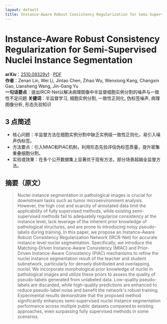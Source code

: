 ```yaml
---
layout: default
title: Instance-Aware Robust Consistency Regularization for Semi-Supervised Nuclei Instance Segmentation
---
```


# Instance-Aware Robust Consistency Regularization for Semi-Supervised Nuclei Instance Segmentation
**arXiv**：[2510.09329v1](https://arxiv.org/abs/2510.09329) · [PDF](https://arxiv.org/pdf/2510.09329.pdf)  
**作者**：Zenan Lin, Wei Li, Jintao Chen, Zihao Wu, Wenxiong Kang, Changxin Gao, Liansheng Wang, Jin-Gang Yu  
**一句话要点**：提出IRCR-Net以解决病理图像中半监督细胞实例分割的噪声与一致性不足问题
**关键词**：半监督学习, 细胞实例分割, 一致性正则化, 伪标签噪声, 病理图像分析, 形态先验知识

## 3 点简述
- 核心问题：半监督方法在细胞实例分割中缺乏实例级一致性正则化，易引入噪声伪标签。
- 方法要点：引入MIAC和PIAC机制，利用形态先验评估伪标签质量，提升密集重叠细胞分割。
- 实验或效果：在多个公开数据集上显著优于现有方法，部分场景超越全监督方法。

## 摘要（原文）

> Nuclei instance segmentation in pathological images is crucial for downstream
> tasks such as tumor microenvironment analysis. However, the high cost and
> scarcity of annotated data limit the applicability of fully supervised methods,
> while existing semi-supervised methods fail to adequately regularize
> consistency at the instance level, lack leverage of the inherent prior
> knowledge of pathological structures, and are prone to introducing noisy
> pseudo-labels during training. In this paper, we propose an Instance-Aware
> Robust Consistency Regularization Network (IRCR-Net) for accurate
> instance-level nuclei segmentation. Specifically, we introduce the
> Matching-Driven Instance-Aware Consistency (MIAC) and Prior-Driven
> Instance-Aware Consistency (PIAC) mechanisms to refine the nuclei instance
> segmentation result of the teacher and student subnetwork, particularly for
> densely distributed and overlapping nuclei. We incorporate morphological prior
> knowledge of nuclei in pathological images and utilize these priors to assess
> the quality of pseudo-labels generated from unlabeled data. Low-quality
> pseudo-labels are discarded, while high-quality predictions are enhanced to
> reduce pseudo-label noise and benefit the network's robust training.
> Experimental results demonstrate that the proposed method significantly
> enhances semi-supervised nuclei instance segmentation performance across
> multiple public datasets compared to existing approaches, even surpassing fully
> supervised methods in some scenarios.

